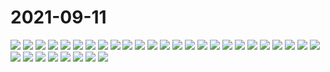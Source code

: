 # 2021-09-11

<image-container>
  <img preview="0" src="http://wangleant.com/turtle-source/IMG_20210911_073511.jpg"/>
</image-container>
<image-container>
  <img preview="0" src="http://wangleant.com/turtle-source/IMG_20210911_073544.jpg"/>
</image-container>
<image-container>
  <img preview="0" src="http://wangleant.com/turtle-source/IMG_20210911_073605.jpg"/>
</image-container>
<image-container>
  <img preview="0" src="http://wangleant.com/turtle-source/IMG_20210911_073633.jpg"/>
</image-container>
<image-container>
  <img preview="0" src="http://wangleant.com/turtle-source/IMG_20210911_075026.jpg"/>
</image-container>
<image-container>
  <img preview="0" src="http://wangleant.com/turtle-source/IMG_20210911_213721.jpg"/>
</image-container>
<image-container>
  <img preview="0" src="http://wangleant.com/turtle-source/IMG_20210911_213809.jpg"/>
</image-container>
<image-container>
  <img preview="0" src="http://wangleant.com/turtle-source/IMG_20210911_213935.jpg"/>
</image-container>
<image-container>
  <img preview="0" src="http://wangleant.com/turtle-source/IMG_20210911_856511631370515_.pic_hd.jpg"/>
</image-container>
<image-container>
  <img preview="0" src="http://wangleant.com/turtle-source/IMG_20210911_856541631370520_.pic_hd.jpg"/>
</image-container>
<image-container>
  <img preview="0" src="http://wangleant.com/turtle-source/IMG_20210911_856561631370522_.pic_hd.jpg"/>
</image-container>
<image-container>
  <img preview="0" src="http://wangleant.com/turtle-source/IMG_20210911_856591631370527_.pic_hd.jpg"/>
</image-container>
<image-container>
  <img preview="0" src="http://wangleant.com/turtle-source/IMG_20210911_856601631370528_.pic_hd.jpg"/>
</image-container>
<image-container>
  <img preview="0" src="http://wangleant.com/turtle-source/IMG_20210911_856621631370530_.pic_hd.jpg"/>
</image-container>
<image-container>
  <img preview="0" src="http://wangleant.com/turtle-source/IMG_20210911_856671631370536_.pic_hd.jpg"/>
</image-container>
<image-container>
  <img preview="0" src="http://wangleant.com/turtle-source/IMG_20210911_856691631370538_.pic_hd.jpg"/>
</image-container>
<image-container>
  <img preview="0" src="http://wangleant.com/turtle-source/IMG_20210911_856741631370546_.pic_hd.jpg"/>
</image-container>
<image-container>
  <img preview="0" src="http://wangleant.com/turtle-source/IMG_20210911_856751631370547_.pic_hd.jpg"/>
</image-container>
<image-container>
  <img preview="0" src="http://wangleant.com/turtle-source/IMG_20210911_856761631370548_.pic_hd.jpg"/>
</image-container>
<image-container>
  <img preview="0" src="http://wangleant.com/turtle-source/IMG_20210911_856771631370549_.pic_hd.jpg"/>
</image-container>
<image-container>
  <img preview="0" src="http://wangleant.com/turtle-source/IMG_20210911_856781631370550_.pic_hd.jpg"/>
</image-container>
<image-container>
  <img preview="0" src="http://wangleant.com/turtle-source/IMG_20210911_856801631370552_.pic_hd.jpg"/>
</image-container>
<image-container>
  <img preview="0" src="http://wangleant.com/turtle-source/IMG_20210911_856811631370553_.pic_hd.jpg"/>
</image-container>
<image-container>
  <img preview="0" src="http://wangleant.com/turtle-source/IMG_20210911_856821631370554_.pic_hd.jpg"/>
</image-container>
<image-container>
  <img preview="0" src="http://wangleant.com/turtle-source/IMG_20210911_856831631370563_.pic_hd.jpg"/>
</image-container>
<image-container>
  <img preview="0" src="http://wangleant.com/turtle-source/IMG_20210911_856841631370564_.pic_hd.jpg"/>
</image-container>
<image-container>
  <img preview="0" src="http://wangleant.com/turtle-source/IMG_20210911_856851631370565_.pic_hd.jpg"/>
</image-container>
<image-container>
  <img preview="0" src="http://wangleant.com/turtle-source/IMG_20210911_856861631370566_.pic_hd.jpg"/>
</image-container>
<image-container>
  <img preview="0" src="http://wangleant.com/turtle-source/IMG_20210911_856881631370568_.pic_hd.jpg"/>
</image-container>
<image-container>
  <img preview="0" src="http://wangleant.com/turtle-source/IMG_20210911_856941631370575_.pic_hd.jpg"/>
</image-container>
<image-container>
  <img preview="0" src="http://wangleant.com/turtle-source/IMG_20210911_857001631370947_.pic_hd.jpg"/>
</image-container>
<image-container>
  <img preview="0" src="http://wangleant.com/turtle-source/IMG_20210911_857031631370950_.pic_hd.jpg"/>
</image-container>
<image-container>
  <img preview="0" src="http://wangleant.com/turtle-source/IMG_20210911_857071631370955_.pic_hd.jpg"/>
</image-container>
<video-container>
  <source src="http://wangleant.com/turtle-source/VID_20210911_074017.mp4"/>
</video-container>